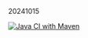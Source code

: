 20241015


[![Java CI with Maven](https://github.com/gogog01-29-2021/20241015-FP-with-Calculator/actions/workflows/maven.yml/badge.svg)](https://github.com/gogog01-29-2021/20241015-FP-with-Calculator/actions/workflows/maven.yml)
